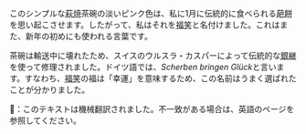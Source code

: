 <p>このシンプルな<abbr title="Hagi ware">萩焼</abbr>茶碗の淡いピンク色は、私に1月に伝統的に食べられる<abbr title="hanabira mochi">葩餅</abbr>を思い起こさせます。したがって、私はそれを<abbr title="fuku warai">福笑</abbr>と名付けました。これはまた、新年の初めにも使われる言葉です。</p>
<p>茶碗は輸送中に壊れたため、スイスのウルスラ・カスパーによって伝統的な<abbr title="silver joinery">銀継</abbr>を使って修理されました。ドイツ語では、<em>Scherben bringen Glück</em>と言います。すなわち、<abbr title="fuku warai">福笑</abbr>の福は「幸運」を意味するため、この名前はうまく選ばれたことが分かりました。</p>
👾：このテキストは機械翻訳されました。不一致がある場合は、英語のページを参照してください。
